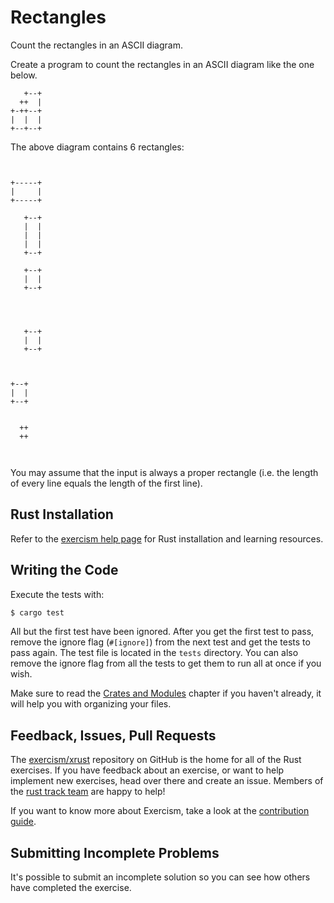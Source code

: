 # Rectangles

Count the rectangles in an ASCII diagram.

Create a program to count the rectangles in an ASCII diagram like the one below.

```
   +--+
  ++  |
+-++--+
|  |  |
+--+--+
```

The above diagram contains 6 rectangles:

```


+-----+
|     |
+-----+
```

```
   +--+
   |  |
   |  |
   |  |
   +--+
```

```
   +--+
   |  |
   +--+


```

```
       
       
   +--+
   |  |
   +--+
```

```
       
       
+--+
|  |
+--+
```

```
       
  ++   
  ++   
       
       
```

You may assume that the input is always a proper rectangle (i.e. the length of
every line equals the length of the first line).

## Rust Installation

Refer to the [exercism help page][help-page] for Rust installation and learning
resources.

## Writing the Code

Execute the tests with:

```bash
$ cargo test
```

All but the first test have been ignored.  After you get the first test to
pass, remove the ignore flag (`#[ignore]`) from the next test and get the tests
to pass again.  The test file is located in the `tests` directory.   You can
also remove the ignore flag from all the tests to get them to run all at once
if you wish.

Make sure to read the [Crates and Modules](https://doc.rust-lang.org/stable/book/crates-and-modules.html) chapter if you
haven't already, it will help you with organizing your files.

## Feedback, Issues, Pull Requests

The [exercism/xrust](https://github.com/exercism/xrust) repository on GitHub is the home for all of the Rust exercises. If you have feedback about an exercise, or want to help implement new exercises, head over there and create an issue. Members of the [rust track team](https://github.com/orgs/exercism/teams/rust) are happy to help!

If you want to know more about Exercism, take a look at the [contribution guide](https://github.com/exercism/x-common/blob/master/CONTRIBUTING.md).

[help-page]: http://exercism.io/languages/rust
[crates-and-modules]: http://doc.rust-lang.org/stable/book/crates-and-modules.html



## Submitting Incomplete Problems
It's possible to submit an incomplete solution so you can see how others have completed the exercise.

